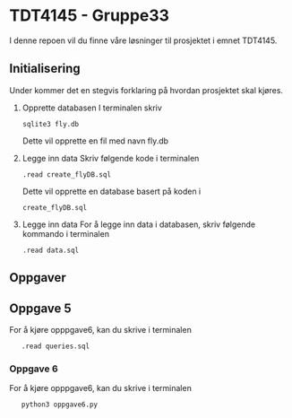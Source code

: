 # TDT4145 - Gruppe33

I denne repoen vil du finne våre løsninger til prosjektet i emnet TDT4145.

## Initialisering

Under kommer det en stegvis forklaring på hvordan prosjektet skal kjøres.

1. Opprette databasen
   I terminalen skriv

   ```sqlite3
   sqlite3 fly.db
   ```

   Dette vil opprette en fil med navn fly.db

2. Legge inn data
   Skriv følgende kode i terminalen

   ```sqlite3
   .read create_flyDB.sql
   ```

   Dette vil opprette en database basert på koden i

   ```sqlite3
   create_flyDB.sql
   ```

3. Legge inn data
   For å legge inn data i databasen, skriv følgende kommando i terminalen

   ```sqlite3
   .read data.sql
   ```

## Oppgaver

## Oppgave 5

For å kjøre opppgave6, kan du skrive i terminalen

```sqlite3
   .read queries.sql
```

### Oppgave 6

For å kjøre opppgave6, kan du skrive i terminalen

```python
   python3 oppgave6.py
```
